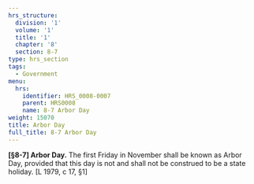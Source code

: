 ```yaml
---
hrs_structure:
  division: '1'
  volume: '1'
  title: '1'
  chapter: '8'
  section: 8-7
type: hrs_section
tags:
  - Government
menu:
  hrs:
    identifier: HRS_0008-0007
    parent: HRS0008
    name: 8-7 Arbor Day
weight: 15070
title: Arbor Day
full_title: 8-7 Arbor Day
---
```

**[§8-7] Arbor Day.** The first Friday in November shall be known as Arbor Day, provided that this day is not and shall not be construed to be a state holiday. [L 1979, c 17, §1]